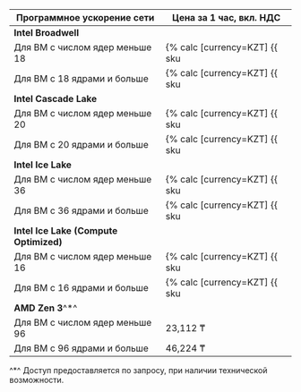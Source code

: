 | Программное ускорение сети | Цена за 1 час, вкл. НДС |
| --- | --- |
| **Intel Broadwell** |
| Для ВМ с числом ядер меньше 18 | {% calc [currency=KZT] {{ sku|KZT|compute.vm.software_accelerated_network.cores.v1|number }} × 2 %} |
| Для ВМ с 18 ядрами и больше | {% calc [currency=KZT] {{ sku|KZT|compute.vm.software_accelerated_network.cores.v1|number }} × 4 %} |
| **Intel Cascade Lake** |
| Для ВМ с числом ядер меньше 20 | {% calc [currency=KZT] {{ sku|KZT|compute.vm.software_accelerated_network.cores.v2|number }} × 2 %} |
| Для ВМ с 20 ядрами и больше | {% calc [currency=KZT] {{ sku|KZT|compute.vm.software_accelerated_network.cores.v2|number }} × 4 %} |
| **Intel Ice Lake** |
| Для ВМ с числом ядер меньше 36 | {% calc [currency=KZT] {{ sku|KZT|compute.vm.software_accelerated_network.cores.v3|number }} × 2 %} |
| Для ВМ с 36 ядрами и больше | {% calc [currency=KZT] {{ sku|KZT|compute.vm.software_accelerated_network.cores.v3|number }} × 4 %} |
| **Intel Ice Lake (Compute Optimized)** |
| Для ВМ с числом ядер меньше 16 | {% calc [currency=KZT] {{ sku|KZT|compute.vm.software_accelerated_network.cores.highfreq-v3|number }} × 2 %} |
| Для ВМ с 16 ядрами и больше | {% calc [currency=KZT] {{ sku|KZT|compute.vm.software_accelerated_network.cores.highfreq-v3|number }} × 4 %} |
| **AMD Zen 3**^*^ |
| Для ВМ с числом ядер меньше 96 | 23,112 ₸ |
| Для ВМ с 96 ядрами и больше | 46,224 ₸ |

^*^ Доступ предоставляется по запросу, при наличии технической возможности.


